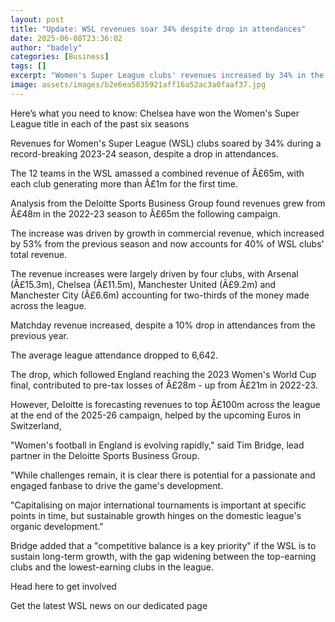 ```yaml
---
layout: post
title: "Update: WSL revenues soar 34% despite drop in attendances"
date: 2025-06-08T23:36:02
author: "badely"
categories: [Business]
tags: []
excerpt: "Women's Super League clubs' revenues increased by 34% in the 2023-24 season, despite a drop in attendances."
image: assets/images/b2e6ea5835921aff16a52ac3a0faaf37.jpg
---
```


Here’s what you need to know: Chelsea have won the Women's Super League title in each of the past six seasons

Revenues for Women's Super League (WSL) clubs soared by 34% during a record-breaking 2023-24 season, despite a drop in attendances.

The 12 teams in the WSL amassed a combined revenue of Â£65m, with each club generating more than Â£1m for the first time.

Analysis from the Deloitte Sports Business Group found revenues grew from Â£48m in the 2022-23 season to Â£65m the following campaign.

The increase was driven by growth in commercial revenue, which increased by 53% from the previous season and now accounts for 40% of WSL clubs' total revenue. 

The revenue increases were largely driven by four clubs, with Arsenal (Â£15.3m), Chelsea (Â£11.5m), Manchester United (Â£9.2m) and Manchester City (Â£6.6m) accounting for two-thirds of the money made across the league. 

Matchday revenue increased, despite a 10% drop in attendances from the previous year.

The average league attendance dropped to 6,642. 

The drop, which followed England reaching the 2023 Women's World Cup final, contributed to pre-tax losses of Â£28m - up from Â£21m in 2022-23. 

However, Deloitte is forecasting revenues to top Â£100m across the league at the end of the 2025-26 campaign, helped by the upcoming Euros in Switzerland, 

"Women's football in England is evolving rapidly," said Tim Bridge, lead partner in the Deloitte Sports Business Group.

"While challenges remain, it is clear there is potential for a passionate and engaged fanbase to drive the game's development.

"Capitalising on major international tournaments is important at specific points in time, but sustainable growth hinges on the domestic league's organic development."

Bridge added that a "competitive balance is a key priority" if the WSL is to sustain long-term growth, with the gap widening between the top-earning clubs and the lowest-earning clubs in the league. 

Head here to get involved

Get the latest WSL news on our dedicated page

